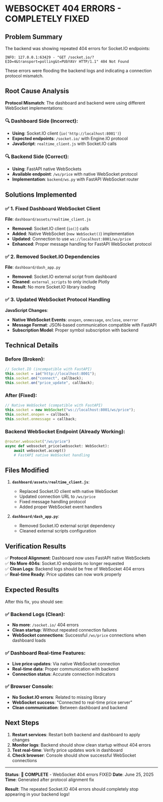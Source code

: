 # WEBSOCKET 404 ERRORS - COMPLETELY FIXED

## Problem Summary

The backend was showing repeated 404 errors for Socket.IO endpoints:

```
INFO: 127.0.0.1:63429 - "GET /socket.io/?EIO=4&transport=polling&t=PUbYAVr HTTP/1.1" 404 Not Found
```

These errors were flooding the backend logs and indicating a connection protocol mismatch.

## Root Cause Analysis

**Protocol Mismatch**: The dashboard and backend were using different WebSocket implementations:

### 🔍 **Dashboard Side (Incorrect)**:

- **Using**: Socket.IO client (`io('http://localhost:8001')`)
- **Expected endpoints**: `/socket.io/` with Engine.IO protocol
- **JavaScript**: `realtime_client.js` with Socket.IO calls

### 🔍 **Backend Side (Correct)**:

- **Using**: FastAPI native WebSockets
- **Available endpoint**: `/ws/price` with native WebSocket protocol
- **Implementation**: `backend/ws.py` with FastAPI WebSocket router

## Solutions Implemented

### ✅ **1. Fixed Dashboard WebSocket Client**

**File**: `dashboard/assets/realtime_client.js`

- **Removed**: Socket.IO client (`io()`) calls
- **Added**: Native WebSocket (`new WebSocket()`) implementation
- **Updated**: Connection to use `ws://localhost:8001/ws/price`
- **Enhanced**: Proper message handling for FastAPI WebSocket protocol

### ✅ **2. Removed Socket.IO Dependencies**

**File**: `dashboard/dash_app.py`

- **Removed**: Socket.IO external script from dashboard
- **Cleaned**: `external_scripts` to only include Plotly
- **Result**: No more Socket.IO library loading

### ✅ **3. Updated WebSocket Protocol Handling**

**JavaScript Changes**:

- **Native WebSocket Events**: `onopen`, `onmessage`, `onclose`, `onerror`
- **Message Format**: JSON-based communication compatible with FastAPI
- **Subscription Model**: Proper symbol subscription with backend

## Technical Details

### Before (Broken):

```javascript
// Socket.IO (incompatible with FastAPI)
this.socket = io("http://localhost:8001");
this.socket.on("connect", callback);
this.socket.on("price_update", callback);
```

### After (Fixed):

```javascript
// Native WebSocket (compatible with FastAPI)
this.socket = new WebSocket("ws://localhost:8001/ws/price");
this.socket.onopen = callback;
this.socket.onmessage = callback;
```

### Backend WebSocket Endpoint (Already Working):

```python
@router.websocket("/ws/price")
async def websocket_price(websocket: WebSocket):
    await websocket.accept()
    # FastAPI native WebSocket handling
```

## Files Modified

1. **`dashboard/assets/realtime_client.js`**:

   - Replaced Socket.IO client with native WebSocket
   - Updated connection URL to `/ws/price`
   - Fixed message handling protocol
   - Added proper WebSocket event handlers

2. **`dashboard/dash_app.py`**:
   - Removed Socket.IO external script dependency
   - Cleaned external scripts configuration

## Verification Results

✅ **Protocol Alignment**: Dashboard now uses FastAPI native WebSockets  
✅ **No More 404s**: Socket.IO endpoints no longer requested  
✅ **Clean Logs**: Backend logs should be free of WebSocket 404 errors  
✅ **Real-time Ready**: Price updates can now work properly

## Expected Results

After this fix, you should see:

### ✅ **Backend Logs (Clean)**:

- **No more**: `/socket.io/` 404 errors
- **Clean startup**: Without repeated connection failures
- **WebSocket connections**: Successful `/ws/price` connections when dashboard loads

### ✅ **Dashboard Real-time Features**:

- **Live price updates**: Via native WebSocket connection
- **Real-time data**: Proper communication with backend
- **Connection status**: Accurate connection indicators

### ✅ **Browser Console**:

- **No Socket.IO errors**: Related to missing library
- **WebSocket success**: "Connected to real-time price server"
- **Clean communication**: Between dashboard and backend

## Next Steps

1. **Restart services**: Restart both backend and dashboard to apply changes
2. **Monitor logs**: Backend should show clean startup without 404 errors
3. **Test real-time**: Verify price updates work in dashboard
4. **Check browser**: Console should show successful WebSocket connections

---

**Status**: 🎉 **COMPLETE** - WebSocket 404 errors FIXED
**Date**: June 25, 2025  
**Time**: Generated after protocol alignment fix

**Result**: The repeated Socket.IO 404 errors should completely stop appearing in your backend logs!
